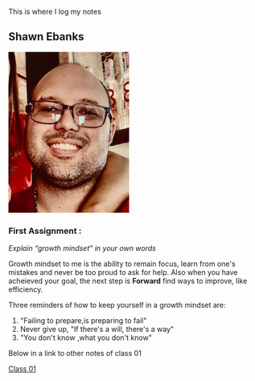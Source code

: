 
This is where I log my notes


## Shawn Ebanks
![alt text](image.jpg)

### First Assignment :
 _Explain “growth mindset” in your own words_

Growth mindset to me is the ability to remain focus, learn from one's mistakes and never be too proud to ask for help. 
Also when you have acheieved your goal, the next step is **Forward** find ways to improve, like efficiency.

Three reminders of how to keep yourself in a growth mindset are:
1. "Failing to prepare,is preparing to fail" 
1. Never give up, "If there's a will, there's a way" 
1. "You don't know ,what you don't know"

Below in a link to other notes of class 01

[Class 01](https://shawn-ebanks.github.io/reading-notes/first-class)


